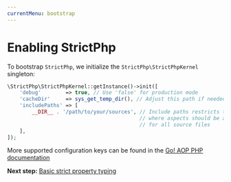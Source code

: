 ```yaml
---
currentMenu: bootstrap
---
```


# Enabling StrictPhp

To bootstrap `StrictPhp`, we initialize the `StrictPhp\StrictPhpKernel` singleton:

```php
\StrictPhp\StrictPhpKernel::getInstance()->init([
    'debug'        => true, // Use 'false' for production mode
    'cacheDir'     => sys_get_temp_dir(), // Adjust this path if needed
    'includePaths' => [
        __DIR__ . '/path/to/your/sources', // Include paths restricts the directories
                                           // where aspects should be applied, or empty
                                           // for all source files
    ],
]);
```

More supported configuration keys can be found in the [Go! AOP PHP documentation](http://go.aopphp.com/docs/initial-configuration)

**Next step:** [Basic strict property typing](basic-strict.md)
